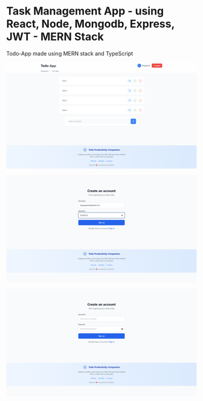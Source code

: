 # Task Management App -  using React, Node, Mongodb, Express, JWT - MERN Stack

Todo-App made using MERN stack and TypeScript 


![alt text](image.png)

![alt text](image-2.png)

![alt text](image-1.png)